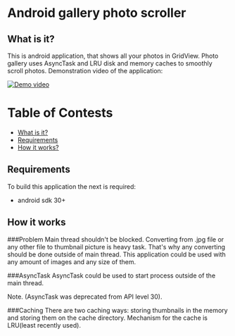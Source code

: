 # Android gallery photo scroller

## What is it?

This is android application, that shows all your photos in GridView. Photo gallery uses AsyncTask and LRU disk and memory caches to smoothly scroll photos. Demonstration video of the application:

[![Demo video](http://img.youtube.com/vi/PegAlCnk2_w/0.jpg)](http://www.youtube.com/watch?v=PegAlCnk2_w "GalleryScroll")

# Table of Contests

- [What is it?](#what-is-it)
- [Requirements](#requirements)
- [How it works?](#how-it-works)

## Requirements

To build this application the next is required:

* android sdk 30+

## How it works

###Problem
Main thread shouldn't be blocked. Converting from .jpg file or any other file to thumbnail picture is heavy task. That's why any converting should be done outside of main thread. This application could be used with any amount of images and any size of them.

###AsyncTask
AsyncTask could be used to start process outside of the main thread.

Note. (AsyncTask was deprecated from API level 30).

###Caching
There are two caching ways: storing thumbnails in the memory and storing them on the cache directory. Mechanism for the cache is LRU(least recently used).